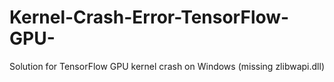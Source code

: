 # Kernel-Crash-Error-TensorFlow-GPU-
Solution for TensorFlow GPU kernel crash on Windows (missing zlibwapi.dll)
